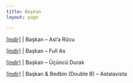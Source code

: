 ```yaml
---
title: Başkan
layout: page

---
```

<a href="https://cloud.mail.ru/public/9fd3a4546d84/Ba%C5%9Fkan%20-%20Asl%27a%20Rucu" target="_blank">[indir]</a> | Başkan &#8211; Asl&#8217;a Rûcu

<a href="https://cloud.mail.ru/public/8a871dfad201/Ba%C5%9Fkan%20-%20Full%20As" target="_blank">[indir]</a> | Başkan &#8211; Full As

<a href="https://cloud.mail.ru/public/d0d1f1b34454/Ba%C5%9Fkan%20-%20Ucuncu%20Durak" target="_blank">[indir]</a> | Başkan &#8211; Üçüncü Durak

<a href="https://cloud.mail.ru/public/021c97df296a/Ba%C5%9Fkan%20%26%20Bedbin%20%5BDouble%20B%5D-%20Astalavista" target="_blank">[indir]</a> | Başkan & Bedbin (Double B) &#8211; Astalavista